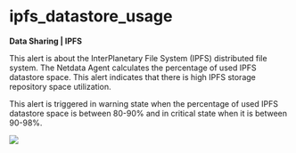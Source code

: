 # ipfs_datastore_usage

**Data Sharing | IPFS**

This alert is about the InterPlanetary File System (IPFS) distributed file system. The Netdata Agent calculates the
percentage of used IPFS datastore space. This alert indicates that there is high IPFS storage repository space
utilization.

This alert is triggered in warning state when the percentage of used IPFS datastore space is between 80-90% and in
critical state when it is between 90-98%.

![](https://drive.google.com/uc?export=view&id=1elXR92OQn3sWVGXUCjpGi-NwcLNYE24g)

